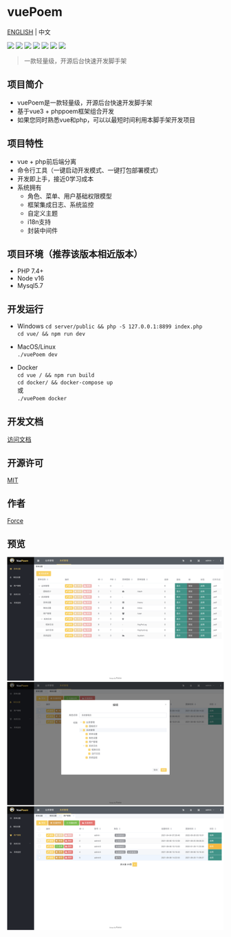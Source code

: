 # vuePoem
[ENGLISH](./README.MD) | 中文

![](https://img.shields.io/badge/Vite-3.2.3-brightgreen?color=545c64&amp;labelColor=ffd04b)
![](https://img.shields.io/badge/Vue-3.2.38-brightgreen?color=545c64&amp;labelColor=ffd04b)
![](https://img.shields.io/badge/ElementPlus-2.2.20-brightgreen?color=545c64&amp;labelColor=ffd04b)
![](https://img.shields.io/badge/Phppoem-2-brightgreen?color=545c64&amp;labelColor=ffd04b)
![](https://img.shields.io/badge/Mysql-5.7-brightgreen?color=545c64&amp;labelColor=ffd04b)
![](https://img.shields.io/badge/Container-docker-brightgreen?color=545c64&amp;labelColor=ffd04b)
![](https://img.shields.io/badge/License-MIT-brightgreen?color=545c64&amp;labelColor=ffd04b)

> 一款轻量级，开源后台快速开发脚手架

## 项目简介
- vuePoem是一款轻量级，开源后台快速开发脚手架
- 基于vue3 + phppoem框架组合开发
- 如果您同时熟悉vue和php，可以以最短时间利用本脚手架开发项目

## 项目特性
- vue + php前后端分离
- 命令行工具（一键启动开发模式、一键打包部署模式）
- 开发即上手，接近0学习成本
- 系统拥有
  - 角色、菜单、用户基础权限模型
  - 框架集成日志、系统监控
  - 自定义主题
  - i18n支持
  - 封装中间件

## 项目环境（推荐该版本相近版本）
- PHP 7.4+
- Node v16
- Mysql5.7

## 开发运行
- Windows
`cd server/public && php -S 127.0.0.1:8899 index.php`  
`cd vue/ && npm run dev`
  
- MacOS/Linux  
`./vuePoem dev`
  
- Docker  
`cd vue / && npm run build`  
`cd docker/ && docker-compose up`  
或  
`./vuePoem docker`

## 开发文档
[访问文档](https://vuepoem.easybhu.cn/doc/)

## 开源许可
[MIT](LICENSE)

## 作者
[Force](https://www.easybhu.cn)

## 预览
![show-0](./common/md/1.png)
![show-1](./common/md/2.png)
![show-2](./common/md/3.png)
